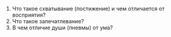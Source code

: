 1. Что такое схватывание (постижение) и чем отличается от восприятия?
2. Что такое запечатлевание?
3. В чем отличие души (пневмы) от ума?